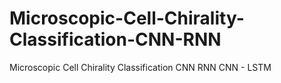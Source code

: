 # Microscopic-Cell-Chirality-Classification-CNN-RNN
Microscopic Cell Chirality Classification CNN RNN
CNN - LSTM
